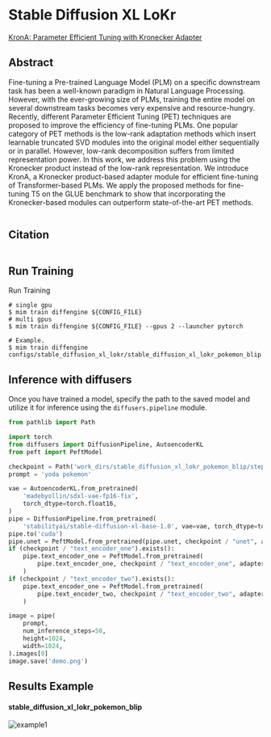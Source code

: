 # Stable Diffusion XL LoKr

[KronA: Parameter Efficient Tuning with Kronecker Adapter](https://arxiv.org/abs/2212.10650)

## Abstract

Fine-tuning a Pre-trained Language Model (PLM) on a specific downstream task has been a well-known paradigm in Natural Language Processing. However, with the ever-growing size of PLMs, training the entire model on several downstream tasks becomes very expensive and resource-hungry. Recently, different Parameter Efficient Tuning (PET) techniques are proposed to improve the efficiency of fine-tuning PLMs. One popular category of PET methods is the low-rank adaptation methods which insert learnable truncated SVD modules into the original model either sequentially or in parallel. However, low-rank decomposition suffers from limited representation power. In this work, we address this problem using the Kronecker product instead of the low-rank representation. We introduce KronA, a Kronecker product-based adapter module for efficient fine-tuning of Transformer-based PLMs. We apply the proposed methods for fine-tuning T5 on the GLUE benchmark to show that incorporating the Kronecker-based modules can outperform state-of-the-art PET methods.

<div align=center>
<img src=""/>
</div>

## Citation

```
```

## Run Training

Run Training

```
# single gpu
$ mim train diffengine ${CONFIG_FILE}
# multi gpus
$ mim train diffengine ${CONFIG_FILE} --gpus 2 --launcher pytorch

# Example.
$ mim train diffengine configs/stable_diffusion_xl_lokr/stable_diffusion_xl_lokr_pokemon_blip.py
```

## Inference with diffusers

Once you have trained a model, specify the path to the saved model and utilize it for inference using the `diffusers.pipeline` module.

```py
from pathlib import Path

import torch
from diffusers import DiffusionPipeline, AutoencoderKL
from peft import PeftModel

checkpoint = Path('work_dirs/stable_diffusion_xl_lokr_pokemon_blip/step20850')
prompt = 'yoda pokemon'

vae = AutoencoderKL.from_pretrained(
    'madebyollin/sdxl-vae-fp16-fix',
    torch_dtype=torch.float16,
)
pipe = DiffusionPipeline.from_pretrained(
    'stabilityai/stable-diffusion-xl-base-1.0', vae=vae, torch_dtype=torch.float16)
pipe.to('cuda')
pipe.unet = PeftModel.from_pretrained(pipe.unet, checkpoint / "unet", adapter_name="default")
if (checkpoint / "text_encoder_one").exists():
    pipe.text_encoder_one = PeftModel.from_pretrained(
        pipe.text_encoder_one, checkpoint / "text_encoder_one", adapter_name="default"
    )
if (checkpoint / "text_encoder_two").exists():
    pipe.text_encoder_one = PeftModel.from_pretrained(
        pipe.text_encoder_two, checkpoint / "text_encoder_two", adapter_name="default"
    )

image = pipe(
    prompt,
    num_inference_steps=50,
    height=1024,
    width=1024,
).images[0]
image.save('demo.png')
```

## Results Example

#### stable_diffusion_xl_lokr_pokemon_blip

![example1](https://github.com/okotaku/diffengine/assets/24734142/3d002d08-78a6-49a0-bd5b-f35c72cedd4b)
